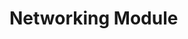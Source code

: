 # Networking Module

<!-- BEGINNING OF PRE-COMMIT-TERRAFORM DOCS HOOK -->
<!-- END OF PRE-COMMIT-TERRAFORM DOCS HOOK -->
